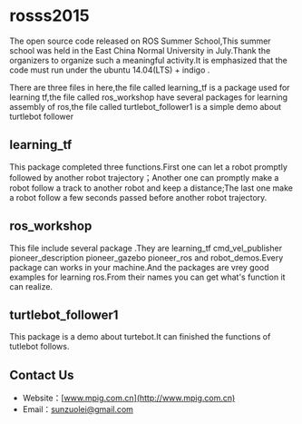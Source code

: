 # rosss2015

The open source code released on ROS Summer School,This summer school was held in the East China Normal University in July.Thank the organizers to organize such a meaningful activity.It is emphasized that the code must run under the ubuntu 14.04(LTS) + indigo .<br>

There are three files in here,the file called learning_tf is a package used for learning tf,the file called ros_workshop  have several packages for learning assembly of ros,the file called turtlebot_follower1 is a simple demo about turtlebot follower

## learning_tf 

  This package completed three functions.First one can let a robot promptly followed by another robot trajectory；Another one can promptly make a robot follow a track to another robot and keep a distance;The last one  make a robot follow a few seconds passed before another robot trajectory.<br>
  
## ros_workshop

  This file include several package .They are learning_tf  cmd_vel_publisher pioneer_description pioneer_gazebo  pioneer_ros and robot_demos.Every package can works in your machine.And the packages are vrey good examples for learning ros.From their names you can get what's function it can realize.

## turtlebot_follower1

  This package is a demo about turtebot.It can finished the functions of tutlebot follows.

## Contact Us
* Website：[www.mpig.com.cn](http://www.mpig.com.cn)
* Email：sunzuolei@gmail.com
